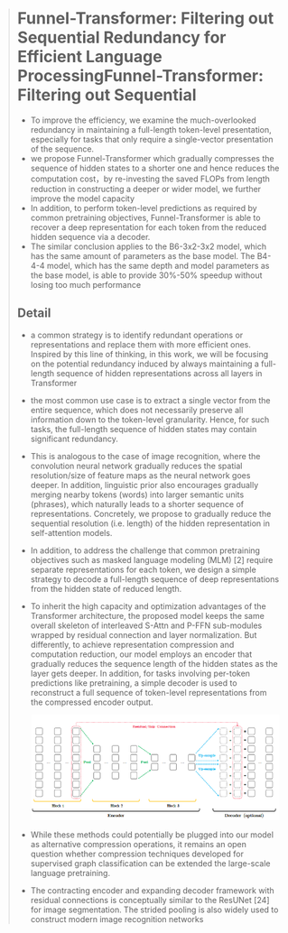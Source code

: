 > # Funnel-Transformer: Filtering out Sequential Redundancy for Efficient Language ProcessingFunnel-Transformer: Filtering out Sequential
>
> * To improve the efficiency, we examine the much-overlooked redundancy in maintaining a full-length token-level presentation, especially for tasks that only require a single-vector presentation of the sequence.
> * we propose Funnel-Transformer which gradually compresses the sequence of hidden states to a shorter one and hence reduces the computation cost，by re-investing the saved FLOPs from length reduction in constructing a deeper or wider model, we further improve the model capacity
> * In addition, to perform token-level predictions as required by common pretraining objectives, Funnel-Transformer is able to recover a deep representation for each token from the reduced hidden sequence via a decoder.
> * The similar conclusion applies to the B6-3x2-3x2 model, which has the same amount of parameters as the base model. The B4-4-4 model, which has the same depth and model parameters as the base model, is able to provide 30%-50% speedup without losing too much performance
>
> ## Detail
>
> * a common strategy is to identify redundant operations or representations and replace them with more efficient ones. Inspired by this line of thinking, in this work, we will be focusing on the potential redundancy induced by always maintaining a full-length sequence of hidden representations across all layers in Transformer
> * the most common use case is to extract a single vector from the entire sequence, which does not necessarily preserve all information down to the token-level granularity. Hence, for such tasks, the full-length sequence of hidden states may contain significant redundancy.
> * This is analogous to the case of image recognition, where the convolution neural network gradually reduces the spatial resolution/size of feature maps as the neural network goes deeper. In addition, linguistic prior also encourages gradually merging nearby tokens (words) into larger semantic units (phrases), which naturally leads to a shorter sequence of representations. Concretely, we propose to gradually reduce the sequential resolution (i.e. length) of the hidden representation in self-attention models.
> * In addition, to address the challenge that common pretraining objectives such as masked language modeling (MLM) [2] require separate representations for each token, we design a simple strategy to decode a full-length sequence of deep representations from the hidden state of reduced length.
> * To inherit the high capacity and optimization advantages of the Transformer architecture, the proposed model keeps the same overall skeleton of interleaved S-Attn and P-FFN sub-modules wrapped by residual connection and layer normalization. But differently, to achieve representation compression and computation reduction, our model employs an encoder that gradually reduces the sequence length of the hidden states as the layer gets deeper. In addition, for tasks involving per-token predictions like pretraining, a simple decoder is used to reconstruct a full sequence of token-level representations from the compressed encoder output.
>
>   ![1732191820231](images/Funnel-transformer/1732191820231.png)
> * While these methods could potentially be plugged into our model as alternative compression operations, it remains an open question whether compression techniques developed for supervised graph classification can be extended the large-scale language pretraining.
> * The contracting encoder and expanding decoder framework with residual connections is conceptually similar to the ResUNet [24] for image segmentation. The strided pooling is also widely used to construct modern image recognition networks
